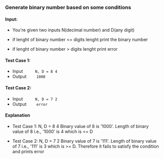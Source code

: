 ### Generate binary number based on some conditions

#### Input:
- You're given two inputs N(decimal number) and D(any digit)

- if lenght of binary number <= digits lenght print the binary number
- if lenght of binary number > digits lenght print error

#### Test Case 1:
- Input
```		N, D = 8 4```
- Output
```		1000	  ```

#### Test Case 2:
- Input
```		N, D = 7 2```
- Output
```		error	  ```

#### Explanation
- Test Case 1:
N, D = 8 4
Binary value of 8 is '1000'. Length of binary value of 8 i.e., '1000' is 4 which is <= D

- Test Case 2:
N, D = 7 2
Binary value of 7 is '111'. Length of binary value of 7 i.e., '111' is 3 which is >= D. Therefore it fails to satisfy the condition and prints error
